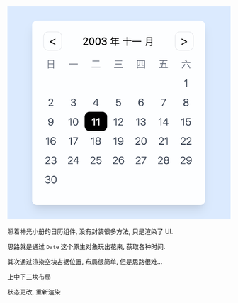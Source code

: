 ![Screenshot](https://github.com/NeilYeTAT/LearnCSSuseReact-Tailwind/blob/main/src/components/day11-calendar/Screenshot.png)

照着神光小册的日历组件, 没有封装很多方法, 只是渲染了 UI.

思路就是通过 `Date` 这个原生对象玩出花来, 获取各种时间.

其次通过渲染空块占据位置, 布局很简单, 但是思路很难...

上中下三块布局

状态更改, 重新渲染
